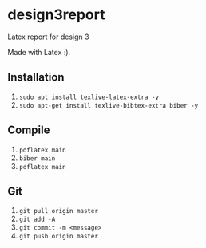 # design3report
Latex report for design 3

Made with Latex :).

## Installation

1. `sudo apt install texlive-latex-extra -y`
2. `sudo apt-get install texlive-bibtex-extra biber -y`

## Compile

1. `pdflatex main`
2. `biber main`
3. `pdflatex main`

## Git

1. `git pull origin master`
2. `git add -A`
3. `git commit -m <message>`
4. `git push origin master`
